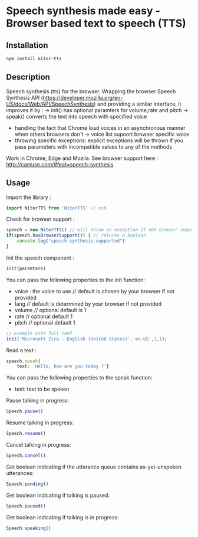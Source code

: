 Speech synthesis made easy - Browser based text to speech (TTS)
===

## Installation

```bash
npm install nitor-tts
```

## Description

Speech synthesis (tts) for the browser. Wrapping the browser Speech Synthesis API (https://developer.mozilla.org/en-US/docs/Web/API/SpeechSynthesis) and providing a similar interface, it improves it by :
-> init()  has optional paramters for volume,rate and pitch
-> speak() converts the text into speech with specified voice
- handling the fact that Chrome load voices in an asynchronous manner when others browsers don't
-> voice list supoort browser specific voice
- throwing specific exceptions: explicit exceptions will be thrown if you pass parameters with incompatible values to any of the methods

Work in Chrome, Edge and Mozila. 
See browser support here : http://caniuse.com/#feat=speech-synthesis

## Usage

Import the library :

```typescript
import NitorTTS from 'NitorTTS' // es6

```

Check for browser support :

```typescript
speech = new NitorTTS() // will throw an exception if not browser supported
if(speech.hasBrowserSupport()) { // returns a boolean
	console.log("speech synthesis supported")
}
```

Init the speech component :

```typescript
init(paremters)
```
You can pass the following properties to the init function:

- voice : the voice to use // default is chosen by your browser if not provided
- lang // default is determined by your browser if not provided
- volume // optional default is 1
- rate // optional default 1
- pitch //  optional default 1

```typescript
// Example with full conf 
init('Microsoft Zira - English (United States)','en-US',1,1);
```

Read a text :

```typescript
speech.speak{
	text: 'Hello, how are you today ?'}
```

You can pass the following properties to the speak function:
- text: text to be spoken

Pause talking in progress:

```typescript
Speech.pause()
```

Resume talking in progress:

```typescript
Speech.resume()
```

Cancel talking in progress:

```typescript
Speech.cancel()
```

Get boolean indicating if the utterance queue contains as-yet-unspoken utterances:

```typescript
Speech.pending()
```

Get boolean indicating if talking is paused:

```typescript
Speech.paused()
```

Get boolean indicating if talking is in progress:

```typescript
Speech.speaking()
```

